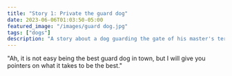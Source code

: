 ```yaml
---
title: "Story 1: Private the guard dog"
date: 2023-06-06T01:03:50-05:00
featured_image: "/images/guard dog.jpg"
tags: ["dogs"]
description: "A story about a dog guarding the gate of his master's teritory"
---
```


"Ah, it is not easy being the best guard dog in town, but I will give you pointers on what it takes to be the best."